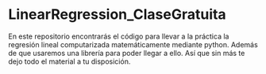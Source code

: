 # LinearRegression_ClaseGratuita

<p> En este repositorio encontrarás el código para llevar a la práctica la regresión lineal computarizada matemáticamente mediante python. Además de que
usaremos una librería para poder llegar a ello. Así que sin más te dejo todo el material a tu disposición. </p>
